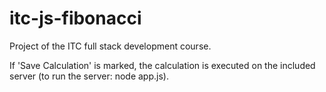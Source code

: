 # itc-js-fibonacci
Project of the ITC full stack development course.

If 'Save Calculation' is marked, the calculation is executed on the included server (to run the server: node app.js).

